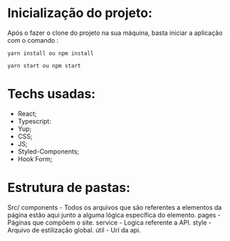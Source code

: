 # Inicialização do projeto:
Após o fazer o clone do projeto na sua máquina, basta iniciar a aplicação com o comando :

	yarn install ou npm install

	yarn start ou npm start

# Techs usadas:
   - React;
   - Typescript:
   - Yup;
   - CSS;
   - JS;
   - Styled-Components;
   - Hook Form;
# Estrutura de pastas:

Src/
	components - Todos os arquivos que são referentes a elementos da página estão aqui junto a alguma lógica específica do elemento.
	pages - Páginas que compõem o site.
	service - Logica referente a API.
	style - Arquivo de estilização global.
	útil - Url da api.

